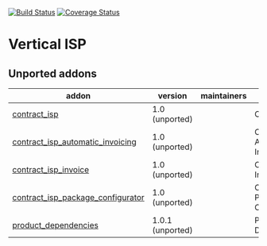 [![Build Status](https://travis-ci.org/OCA/vertical-isp.svg?branch=9.0)](https://travis-ci.org/OCA/vertical-isp)
[![Coverage Status](https://coveralls.io/repos/OCA/vertical-isp/badge.png?branch=9.0)](https://coveralls.io/r/OCA/vertical-isp?branch=9.0)

# Vertical ISP

[//]: # (addons)

Unported addons
---------------
addon | version | maintainers | summary
--- | --- | --- | ---
[contract_isp](contract_isp/) | 1.0 (unported) |  | Contract ISP
[contract_isp_automatic_invoicing](contract_isp_automatic_invoicing/) | 1.0 (unported) |  | Contract ISP Automatic Invoicing
[contract_isp_invoice](contract_isp_invoice/) | 1.0 (unported) |  | Contract ISP Invoice
[contract_isp_package_configurator](contract_isp_package_configurator/) | 1.0 (unported) |  | Contract ISP Package Configurator
[product_dependencies](product_dependencies/) | 1.0.1 (unported) |  | Product Dependencies

[//]: # (end addons)
